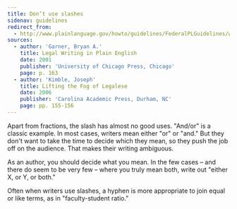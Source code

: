 ```yaml
---
title: Don’t use slashes
sidenav: guidelines
redirect_from:
  - http://www.plainlanguage.gov/howto/guidelines/FederalPLGuidelines/writeNoSlash.cfm
sources:
  - author: 'Garner, Bryan A.'
    title: Legal Writing in Plain English
    date: 2001
    publisher: 'University of Chicago Press, Chicago'
    page: p. 163
  - author: 'Kimble, Joseph'
    title: Lifting the Fog of Legalese
    date: 2006
    publisher: 'Carolina Academic Press, Durham, NC'
    page: pp. 155-156
---
```


Apart from fractions, the slash has almost no good uses. "And/or" is a classic example. In most cases, writers mean either "or" or "and." But they don't want to take the time to decide which they mean, so they push the job off on the audience. That makes their writing ambiguous.

As an author, you should decide what you mean. In the few cases – and there do seem to be very few – where you truly mean both, write out "either X, or Y, or both."

Often when writers use slashes, a hyphen is more appropriate to join equal or like terms, as in "faculty-student ratio."
